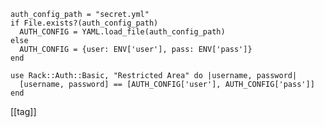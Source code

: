     auth_config_path = "secret.yml"
    if File.exists?(auth_config_path)
      AUTH_CONFIG = YAML.load_file(auth_config_path)
    else
      AUTH_CONFIG = {user: ENV['user'], pass: ENV['pass']}
    end

    use Rack::Auth::Basic, "Restricted Area" do |username, password|
      [username, password] == [AUTH_CONFIG['user'], AUTH_CONFIG['pass']]
    end
[[tag]]